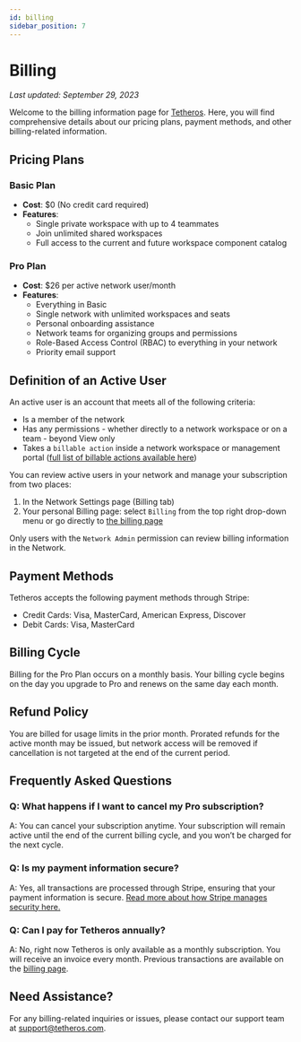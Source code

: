 ```yaml
---
id: billing
sidebar_position: 7
---  
```

  
# Billing
  
*Last updated: September 29, 2023* 
  
Welcome to the billing information page for [Tetheros](https://tetheros.com/welcome). Here, you will find comprehensive details about our pricing plans, payment methods, and other billing-related information.

## Pricing Plans

### Basic Plan  

- **Cost**: $0 (No credit card required)
- **Features**:
  - Single private workspace with up to 4 teammates
  - Join unlimited shared workspaces
  - Full access to the current and future workspace component catalog

### Pro Plan  

- **Cost**: $26 per active network user/month
- **Features**:
  - Everything in Basic
  - Single network with unlimited workspaces and seats
  - Personal onboarding assistance
  - Network teams for organizing groups and permissions
  - Role-Based Access Control (RBAC) to everything in your network
  - Priority email support
  
## Definition of an Active User  
  
An active user is an account that meets all of the following criteria:  
- Is a member of the network  
- Has any permissions - whether directly to a network workspace or on a team - beyond View only  
- Takes a `billable action` inside a network workspace or management portal ([full list of billable actions available here](./billable-actions))  
  
You can review active users in your network and manage your subscription from two places:  
1. In the Network Settings page (Billing tab)  
2. Your personal Billing page: select `Billing` from the top right drop-down menu or go directly to [the billing page](https://tetheros.com/billing)  
  
Only users with the `Network Admin` permission can review billing information in the Network.
 
## Payment Methods
Tetheros accepts the following payment methods through Stripe:
- Credit Cards: Visa, MasterCard, American Express, Discover
- Debit Cards: Visa, MasterCard

## Billing Cycle
Billing for the Pro Plan occurs on a monthly basis. Your billing cycle begins on the day you upgrade to Pro and renews on the same day each month.

## Refund Policy
You are billed for usage limits in the prior month.  Prorated refunds for the active month may be issued, but network access will be removed if cancellation is not targeted at the end of the current period.  

## Frequently Asked Questions  

### Q: What happens if I want to cancel my Pro subscription?
A: You can cancel your subscription anytime. Your subscription will remain active until the end of the current billing cycle, and you won’t be charged for the next cycle.

### Q: Is my payment information secure?
A: Yes, all transactions are processed through Stripe, ensuring that your payment information is secure.  [Read more about how Stripe manages security here.](https://stripe.com/docs/security)  
  
### Q: Can I pay for Tetheros annually?  
A: No, right now Tetheros is only available as a monthly subscription.  You will receive an invoice every month.  Previous transactions are available on the [billing page](https://tetheros.com/billing).  

## Need Assistance?
For any billing-related inquiries or issues, please contact our support team at [support@tetheros.com](mailto:support@tetheros.com).
